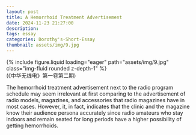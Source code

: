 ```yaml
---
layout: post
title: A Hemorrhoid Treatment Advertisement
date: 2024-11-23 21:27:00
description:
tags: essay
categories: Dorothy's-Short-Essay
thumbnail: assets/img/9.jpg
---
```


<div class="row mt-3">
    <div class="col-sm mt-3 mt-md-0">
        {% include figure.liquid loading="eager" path="assets/img/9.jpg" class="img-fluid rounded z-depth-1" %}
    </div>
</div>
<div class="caption">
    (《中华无线电》第一卷第二期)
</div>

The hemorrhoid treatment advertisement next to the radio program schedule may seem irrelevant at first comparing to the advertisement of radio models, magazines, and accessories that radio magazines have in most cases. However, it, in fact, indicates that the clinic and the magazine know their audience persona accurately since radio amateurs who stay indoors and remain seated for long periods have a higher possibility of getting hemorrhoids. 
